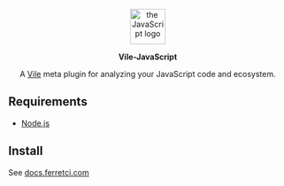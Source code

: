<p align="center">
  <img width="64" style="background: none" src="https://user-images.githubusercontent.com/93340/32071529-90f27f60-ba5d-11e7-94ed-84bae82dee2e.png" alt="the JavaScript logo" />
  <p align="center">
    <strong>Vile-JavaScript</strong>
  </p>
  <p align="center">
    A
    <a href="https://github.com/forthright/vile">Vile</a>
    meta plugin for analyzing your JavaScript code and ecosystem.
  </p>
  <!--<p align="center">-->
    <!--<a href="https://www.npmjs.com/package/vile-javascript">-->
      <!--<img src="https://badge.fury.io/js/vile-javascript.svg" alt="npm package">-->
    <!--</a>-->
  <!--</p>-->
</p>

## Requirements

- [Node.js](https://nodejs.org)

## Install

See [docs.ferretci.com](https://docs.ferretci.com/lang/#javascript)

